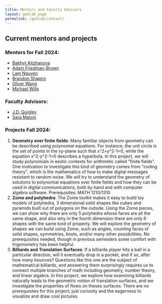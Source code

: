 ```yaml
---
title: Mentors and Faculty Advisors
layout: geolab_page
permalink: /geolab/contact/
---
```


<h2 class="mb-3">Current mentors and projects</h2>

### Mentors for Fall 2024:

- [Bakhyt Aitzhanova](https://math.virginia.edu/people/axh7cj/)
- [Adam Friedman-Brown](https://math.virginia.edu/people/asm4pr/)
- [Lam Nguyen](https://math.virginia.edu/people/qsg2kv/) 
- [Brandon Shapiro](https://math.virginia.edu/people/pfy7cf/)
- [Oliver Wang](https://math.virginia.edu/people/dfh3fs/)
- [Michael Wills](https://sites.google.com/view/michael-wills/)

### Faculty Advisors:
- [J.D. Quigley](https://quigleyjd.github.io/)
- [Sara Maloni](https://sites.google.com/view/sara-maloni)

### Projects Fall 2024:
1. **Geometry over finite fields**: Many familiar objects from geometry can be described using polynomial equations. For instance, the unit circle is the set of points in the xy-plane such that x^2+y^2-1=0, while the equation x^2-y^2-1=0 describes a hyperbola. In this project, we will study polynomials in exotic contexts for arithmetic called "finite fields". One motivation to investigate this kind of geometry comes from "coding theory", which is the mathematics of how to make digital messages resistant to random noise. We will try to understand the geometry of solutions to polynomial equations over finite fields and how they can be used in digital communications, both by hand and with computer algebra software. Prerequisites: MATH 1210/1310
2. **Zome and polyhedra**: The Zome toolkit makes it easy to build toy models of polyhedra, 3 dimensional solid shapes like cubes and pyramids built out of polygons on the outside. Using the Zome pieces, we can show why there are only 5 polyhedra whose faces are all the same shape, and also why in the fourth dimension there are only 6 shapes with the same kind of property. We will explore the geometry of shapes we can build using Zome, such as angles, counting faces of solid shapes, symmetries, knots, and/or many other possibilities. No prerequisites needed, though in previous semesters some comfort with trigonometry has been helpful.
3. **Billiards and Translation Surfaces**: If a billiards player hits a ball in a particular direction, will it eventually drop in a pocket, and if so, after how many bounces? Questions like this one are the subject of mathematical billiards, and answering them surprisingly requires us to connect multiple branches of math including geometry, number theory, and linear algebra. In this project, we explore how examining billiards naturally leads to the geometric notion of translation surfaces, and we investigate the properties of flows on theses surfaces. There are no prerequisites for this project; just curiosity and the eagerness to visualize and draw cool pictures.
